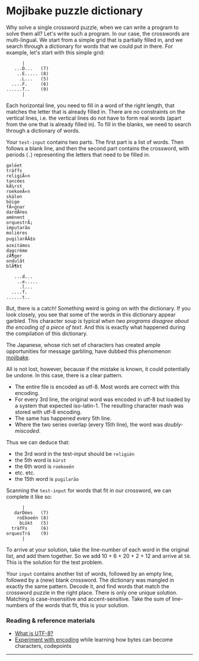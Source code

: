 # Mojibake puzzle dictionary

Why solve a single crossword puzzle, when we can write a program to solve them all? Let's write such a program. In our case, the crosswords are multi-lingual. We start from a simple grid that is partially filled in, and we search through a dictionary for words that we could put in there. For example, let's start with this simple grid:

```
      |
   ...D...   (7)
    ..E..... (8)
     .L...   (5)
  ....F.     (6)
......T..    (9)
      |
```

Each horizontal line, you need to fill in a word of the right length, that matches the letter that is already filled in. There are no constraints on the vertical lines, i.e. the vertical lines do not have to form real words (apart from the one that is already filled in). To fill in the blanks, we need to search through a dictionary of words.

Your `test-input` contains two parts. The first part is a list of words. Then follows a blank line, and then the second part contains the  crossword, with periods (`.`) representing the letters that need to be filled in.

```
geléet
träffs
religiÃ«n
tancées
kÃ¼rst
roekoeÃ«n
skälen
böige
fÃ¤gnar
dardÃ©es
amènent
orquestrÃ¡
imputarão
molières
pugilarÃÂ£o
azeitámos
dagcrème
zÃ¶ger
ondulât
blÃ¶kt

   ...d...
    ..e.....
     .l...
  ....f.
......t..
```

But, there is a catch! Something weird is going on with the dictionary. If you look closely, you see that some of the words in this dictionary appear garbled. This character soup is typical *when two programs disagree about the encoding of a piece of text*. And this is exactly what happened during the compilation of this dictionary.

The Japanese, whose rich set of characters has created ample opportunities for message garbling, have dubbed this phenomenon [mojibake](https://en.wikipedia.org/wiki/Mojibake).

All is not lost, however, because if the mistake is known, it could potentially be undone. In this case, there is a clear pattern.

* The entire file is encoded as utf-8. Most words are correct with this encoding.
* For every 3rd line, the original word was encoded in utf-8 but loaded by a system that expected iso-latin-1. The resulting character mash was stored with utf-8 encoding.
* The same has happened every 5th line.
* Where the two series overlap (every 15th line), the word was *doubly-miscoded*.

Thus we can deduce that:

* the 3rd word in the test-input should be `religiën`
* the 5th word is `kürst`
* the 6th word is `roekoeën`
* etc. etc.
* the 15th word is `pugilarão`

Scanning the `test-input` for words that fit in our crossword, we can complete it like so:

```
      |     
   darDées   (7)
    roEkoeën (8)
     bLökt   (5)
  träfFs     (6)
orquesTrá    (9)
      |    
```

To arrive at your solution, take the line-number of each word in the original list, and add them together.
So we add 10 + 6 + 20 + 2 + 12 and arrive at `50`. This is the solution for the test problem.

Your `input` contains another list of words, followed by an empty line, followed by a (new) blank crossword. The dictionary was mangled in exactly the same pattern. Decode it, and find words that match the crossword puzzle in the right place. There is only one unique solution. Matching is case-insensitive and accent-sensitive. Take the sum of line-numbers of the words that fit, this is your solution.

### Reading & reference materials

* [What is UTF-8?](https://en.wikipedia.org/wiki/UTF-8)
* [Experiment with encoding](https://onlinetools.com/utf8/convert-utf8-to-bytes) while learning how bytes can become characters, codepoints

------